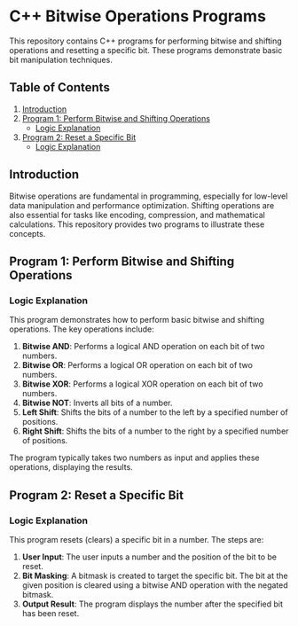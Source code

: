 # C++ Bitwise Operations Programs

This repository contains C++ programs for performing bitwise and shifting operations and resetting a specific bit. These programs demonstrate basic bit manipulation techniques.

## Table of Contents

1. [Introduction](#introduction)
2. [Program 1: Perform Bitwise and Shifting Operations](#program-1-perform-bitwise-and-shifting-operations)
   - [Logic Explanation](#logic-explanation-1)
3. [Program 2: Reset a Specific Bit](#program-2-reset-a-specific-bit)
   - [Logic Explanation](#logic-explanation-2)

## Introduction

Bitwise operations are fundamental in programming, especially for low-level data manipulation and performance optimization. Shifting operations are also essential for tasks like encoding, compression, and mathematical calculations. This repository provides two programs to illustrate these concepts.

## Program 1: Perform Bitwise and Shifting Operations

### Logic Explanation

This program demonstrates how to perform basic bitwise and shifting operations. The key operations include:

1. **Bitwise AND**: Performs a logical AND operation on each bit of two numbers.
2. **Bitwise OR**: Performs a logical OR operation on each bit of two numbers.
3. **Bitwise XOR**: Performs a logical XOR operation on each bit of two numbers.
4. **Bitwise NOT**: Inverts all bits of a number.
5. **Left Shift**: Shifts the bits of a number to the left by a specified number of positions.
6. **Right Shift**: Shifts the bits of a number to the right by a specified number of positions.

The program typically takes two numbers as input and applies these operations, displaying the results.

## Program 2: Reset a Specific Bit

### Logic Explanation

This program resets (clears) a specific bit in a number. The steps are:

1. **User Input**: The user inputs a number and the position of the bit to be reset.
2. **Bit Masking**: A bitmask is created to target the specific bit. The bit at the given position is cleared using a bitwise AND operation with the negated bitmask.
3. **Output Result**: The program displays the number after the specified bit has been reset.

